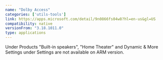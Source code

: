 ```yaml
---
name: "Dolby Access"
categories: ['utils-tools']
link: https://apps.microsoft.com/detail/9n0866fs04w8?hl=en-us&gl=US
compatibility: native
versionFrom: "3.18.1011.0"
type: applications
---
```


Under Products "Built-in speakers", "Home Theater" and Dynamic & More Settings under Settings are not available on ARM version.